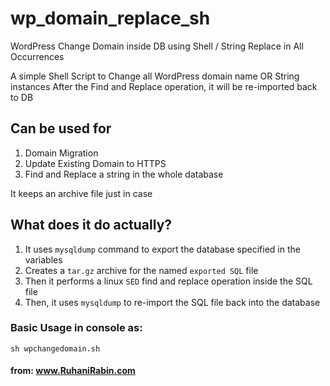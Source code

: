 # wp_domain_replace_sh
WordPress Change Domain inside DB using Shell / String Replace in All Occurrences

A simple Shell Script to Change all WordPress domain name OR String instances
After the Find and Replace operation, it will be re-imported back to DB

## Can be used for
1. Domain Migration
2. Update Existing Domain to HTTPS
3. Find and Replace a string in the whole database
      
It keeps an archive file just in case


## What does it do actually?
1. It uses `mysqldump` command to export the database specified in the variables
2. Creates a `tar.gz` archive for the named `exported SQL` file
3. Then it performs a linux `SED` find and replace operation inside the SQL file
4. Then, it uses `mysqldump` to re-import the SQL file back into the database

### Basic Usage in console as: 
```
sh wpchangedomain.sh
```

#### from: www.RuhaniRabin.com
